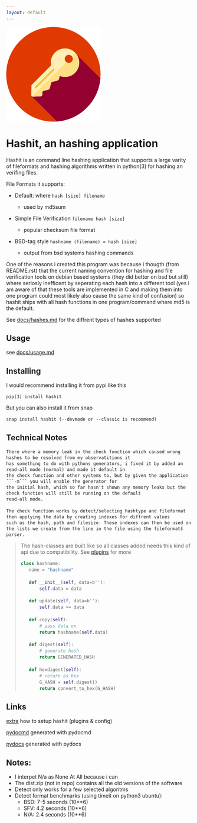 ```yaml
---
layout: default
---
```


[![](https://raw.githubusercontent.com/JavadSM/hashit/master/icon.png)](https://pypi.org/project/hashit) 
# Hashit, an hashing application

Hashit is an command line hashing application that supports a large varity of fileformats and hashing algorithms
written in python(3) for hashing an verifing files.

File Formats it supports:

- Default: where ```hash [size] filename```
    * used by md5sum

- Simple File Verification ```filename hash [size]```
    * popular checksum file format

- BSD-tag style ```hashname (filename) = hash [size]```
    * output from bsd systems hashing commands

One of the reasons i created this program was because i thougth (from README.rst) that the current naming convention for
hashing and file verification tools on debian based systems (they did better on bsd but still) where seriosly inefficent
by seperating each hash into a different tool (yes i am aware of that these tools are implemented in C and making them into one program could most likely also cause the same kind of confusion) so hashit ships with all hash functions in one program/command where md5 is the default.

See [docs/hashes.md](hashes.md) for the diffrent types of hashes supported

## Usage
see [docs/usage.md](usage.md)


## Installing

I would recommend installing it from pypi like this
    
    pip(3) install hashit

But you can also install it from snap

    snap install hashit (--devmode or --classic is recommend)

## Technical Notes
```
There where a memory leak in the check function which caused wrong hashes to be resolved from my observatitions it
has something to do with pythons generators, i fixed it by added an read-all mode (normal) and made it default in 
the check function and other systems to, but by given the application ```-m``` you will enable the generator for
the initial hash, which so far hasn't shown any memory leaks but the check function will still be running on the default
read-all mode.

The check function works by detect/selecting hashtype and fileformat then applying the data by creating indexes for diffrent values
such as the hash, path and filesize. These indexes can then be used on the lists we create from the line in the file using the fileformats̈́
parser.
```

>
>  The hash-classes are built like so
>  all classes added needs this kind of
>  api due to compatibility. See [plugins](plugins.md) for more
> 
>```py
>class hashname:
>    name = "hashname"
>
>    def __init__(self, data=b''):
>        self.data = data
>    
>    def update(self, data=b''):
>        self.data += data
>
>    def copy(self):
>        # pass data on
>        return hashname(self.data)
>
>    def digest(self):
>        # generate hash
>        return GENERATED_HASH
>
>    def hexdigest(self):
>        # return as hex
>        G_HASH = self.digest()
>        return convert_to_hex(G_HASH)
>```

## Links
[extra](extra.md) how to setup hashit (plugins & config)

[pydocmd](pydoc.md) generated with pydocmd

[pydocs](pydocs/hashit.html) generated with pydocs

## Notes:

- I interpet N/a as None At All because i can
- The dist.zip (not in repo) contains all the old versions of the software
- Detect only works for a few selected algoritms
- Detect format benchmarks (using timeit on python3 ubuntu):
    * BSD: 7-5 seconds (10**6)
    * SFV: 4.2 seconds (10**6)
    * N/A: 2.4 seconds (10**6)
